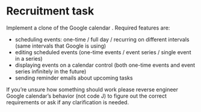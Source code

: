 # Recruitment task


Implement a clone of the Google calendar . Required features are:
 
- scheduling events: one-time / full day / recurring on different intervals (same intervals that Google is using)
- editing scheduled events (one-time events / event series / single event in a series)
- displaying events on a calendar control (both one-time events and event series infinitely in the future)
- sending reminder emails about upcoming tasks

If you’re unsure how something should work please reverse engineer Google calendar’s behavior (not code J) to figure out the correct requirements or ask if any clarification is needed.
